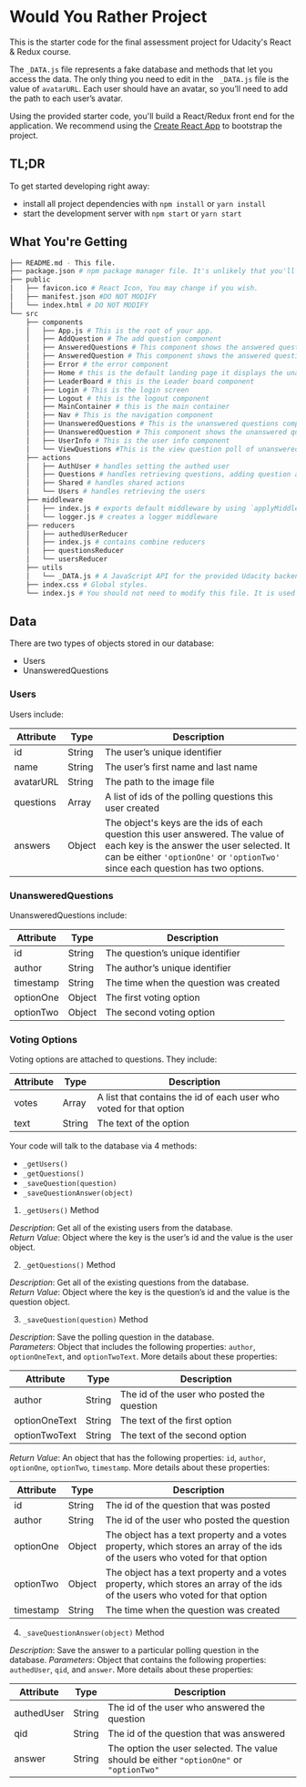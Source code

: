 # Would You Rather Project

This is the starter code for the final assessment project for Udacity's React & Redux course.

The `_DATA.js` file represents a fake database and methods that let you access the data. The only thing you need to edit in the ` _DATA.js` file is the value of `avatarURL`. Each user should have an avatar, so you’ll need to add the path to each user’s avatar.

Using the provided starter code, you'll build a React/Redux front end for the application. We recommend using the [Create React App](https://github.com/facebook/create-react-app) to bootstrap the project.

## TL;DR

To get started developing right away:

* install all project dependencies with `npm install` or `yarn install`
* start the development server with `npm start` or `yarn start`

## What You're Getting
```bash
├── README.md - This file.
├── package.json # npm package manager file. It's unlikely that you'll need to modify this.
├── public
│   ├── favicon.ico # React Icon, You may change if you wish.
│   ├── manifest.json #DO NOT MODIFY
│   └── index.html # DO NOT MODIFY
└── src
    ├── components
    │   ├── App.js # This is the root of your app.
    │   ├── AddQuestion # The add question component
    │   ├── AnsweredQuestions # This component shows the answered questions    
    │   ├── AnsweredQuestion # This component shows the answered question
    │   ├── Error # the error component 
    │   ├── Home # this is the default landing page it displays the unanswered and answered 
    │   ├── LeaderBoard # this is the Leader board component
    │   ├── Login # This is the login screen
    │   ├── Logout # this is the logout component
    │   ├── MainContainer # this is the main container 
    │   ├── Nav # This is the navigation component
    │   ├── UnansweredQuestions # This is the unanswered questions component 
    │   ├── UnansweredQuestion # This component shows the unanswered question
    │   ├── UserInfo # This is the user info component
    │   └── ViewQuestions #This is the view question poll of unanswered questions
    ├── actions
    │   ├── AuthUser # handles setting the authed user
    │   ├── Questions # handles retrieving questions, adding question and adding answer to a question
    │   ├── Shared # handles shared actions
    │   └── Users # handles retrieving the users 
    ├── middleware
    │   ├── index.js # exports default middleware by using `applyMiddleware()`
    │   └── logger.js # creates a logger middleware
    ├── reducers
    │   ├── authedUserReducer
    │   ├── index.js # contains combine reducers 
    │   ├── questionsReducer
    │   └── usersReducer
    ├── utils
    │   └── _DATA.js # A JavaScript API for the provided Udacity backend. Instructions for the methods are below.
    ├── index.css # Global styles.
    └── index.js # You should not need to modify this file. It is used for DOM rendering only.
```

## Data

There are two types of objects stored in our database:

* Users
* UnansweredQuestions

### Users

Users include:

| Attribute    | Type             | Description           |
|-----------------|------------------|-------------------         |
| id                 | String           | The user’s unique identifier |
| name          | String           | The user’s first name  and last name     |
| avatarURL  | String           | The path to the image file |
| questions | Array | A list of ids of the polling questions this user created|
| answers      | Object         |  The object's keys are the ids of each question this user answered. The value of each key is the answer the user selected. It can be either `'optionOne'` or `'optionTwo'` since each question has two options.

### UnansweredQuestions

UnansweredQuestions include:

| Attribute | Type | Description |
|-----------------|------------------|-------------------|
| id                  | String | The question’s unique identifier |
| author        | String | The author’s unique identifier |
| timestamp | String | The time when the question was created|
| optionOne | Object | The first voting option|
| optionTwo | Object | The second voting option|

### Voting Options

Voting options are attached to questions. They include:

| Attribute | Type | Description |
|-----------------|------------------|-------------------|
| votes             | Array | A list that contains the id of each user who voted for that option|
| text                | String | The text of the option |

Your code will talk to the database via 4 methods:

* `_getUsers()`
* `_getQuestions()`
* `_saveQuestion(question)`
* `_saveQuestionAnswer(object)`

1) `_getUsers()` Method

*Description*: Get all of the existing users from the database.  
*Return Value*: Object where the key is the user’s id and the value is the user object.

2) `_getQuestions()` Method

*Description*: Get all of the existing questions from the database.  
*Return Value*: Object where the key is the question’s id and the value is the question object.

3) `_saveQuestion(question)` Method

*Description*: Save the polling question in the database.  
*Parameters*:  Object that includes the following properties: `author`, `optionOneText`, and `optionTwoText`. More details about these properties:

| Attribute | Type | Description |
|-----------------|------------------|-------------------|
| author | String | The id of the user who posted the question|
| optionOneText| String | The text of the first option |
| optionTwoText | String | The text of the second option |

*Return Value*:  An object that has the following properties: `id`, `author`, `optionOne`, `optionTwo`, `timestamp`. More details about these properties:

| Attribute | Type | Description |
|-----------------|------------------|-------------------|
| id | String | The id of the question that was posted|
| author | String | The id of the user who posted the question|
| optionOne | Object | The object has a text property and a votes property, which stores an array of the ids of the users who voted for that option|
| optionTwo | Object | The object has a text property and a votes property, which stores an array of the ids of the users who voted for that option|
|timestamp|String | The time when the question was created|

4) `_saveQuestionAnswer(object)` Method

*Description*: Save the answer to a particular polling question in the database.
*Parameters*: Object that contains the following properties: `authedUser`, `qid`, and `answer`. More details about these properties:

| Attribute | Type | Description |
|-----------------|------------------|-------------------|
| authedUser | String | The id of the user who answered the question|
| qid | String | The id of the question that was answered|
| answer | String | The option the user selected. The value should be either `"optionOne"` or `"optionTwo"`|
